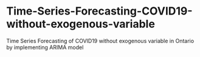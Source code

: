 # Time-Series-Forecasting-COVID19-without-exogenous-variable
Time Series Forecasting of COVID19 without exogenous variable in Ontario by implementing ARIMA model
